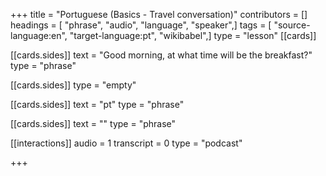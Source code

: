 +++
title = "Portuguese (Basics - Travel conversation)"
contributors = []
headings = [ "phrase", "audio", "language", "speaker",]
tags = [ "source-language:en", "target-language:pt", "wikibabel",]
type = "lesson"
[[cards]]

[[cards.sides]]
text = "Good morning, at what time will be the breakfast?"
type = "phrase"

[[cards.sides]]
type = "empty"

[[cards.sides]]
text = "pt"
type = "phrase"

[[cards.sides]]
text = ""
type = "phrase"

[[interactions]]
audio = 1
transcript = 0
type = "podcast"

+++
